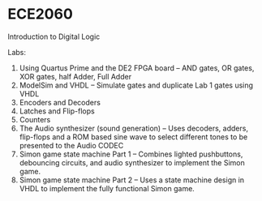 # ECE2060
Introduction to Digital Logic

Labs:
1. Using Quartus Prime and the DE2 FPGA board – AND gates, OR gates, XOR gates, half Adder,
Full Adder
2. ModelSim and VHDL – Simulate gates and duplicate Lab 1 gates using VHDL
3. Encoders and Decoders
4. Latches and Flip-flops
5. Counters
6. The Audio synthesizer (sound generation) – Uses decoders, adders, flip-flops and a ROM based
sine wave to select different tones to be presented to the Audio CODEC
7. Simon game state machine Part 1 – Combines lighted pushbuttons, debouncing circuits, and
audio synthesizer to implement the Simon game.
8. Simon game state machine Part 2 – Uses a state machine design in VHDL to implement the fully
functional Simon game.
